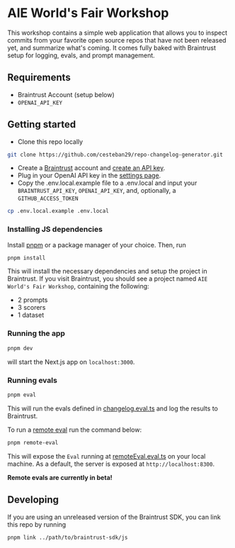 # AIE World's Fair Workshop

This workshop contains a simple web application that allows you to inspect commits from your favorite
open source repos that have not been released yet, and summarize what's coming. It comes fully
baked with Braintrust setup for logging, evals, and prompt management.

## Requirements

- Braintrust Account (setup below)
- `OPENAI_API_KEY`

## Getting started

- Clone this repo locally

```bash
git clone https://github.com/cesteban29/repo-changelog-generator.git
```

- Create a [Braintrust]("https://braintrust.dev") account and [create an API key](https://www.braintrust.dev/app/settings?subroute=api-keys).
- Plug in your OpenAI API key in the [settings page](https://www.braintrust.dev/app/settings?subroute=secrets).
- Copy the .env.local.example file to a .env.local and input your `BRAINTRUST_API_KEY`, `OPENAI_API_KEY`, and, optionally, a `GITHUB_ACCESS_TOKEN`

```bash
cp .env.local.example .env.local
```

### Installing JS dependencies

Install [pnpm](https://pnpm.io/installation) or a package manager of your choice. Then, run

```bash
pnpm install
```

This will install the necessary dependencies and setup the project in Braintrust. If you visit Braintrust, you
should see a project named `AIE World's Fair Workshop`, containing the following:
- 2 prompts
- 3 scorers
- 1 dataset

### Running the app

```bash
pnpm dev
```

will start the Next.js app on `localhost:3000`.

### Running evals

```bash
pnpm eval
```

This will run the evals defined in [changelog.eval.ts](./eval/changelog.eval.ts) and log the results to Braintrust.

To run a [remote eval](https://www.braintrust.dev/docs/guides/remote-evals) run the command below:

```bash
pnpm remote-eval
```

This will expose the `Eval` running at [remoteEval.eval.ts](./eval/remoteEval.eval.ts) on your local machine.  As a default, the server is exposed at `http://localhost:8300`.

**Remote evals are currently in beta!**

## Developing

If you are using an unreleased version of the Braintrust SDK, you can link this repo by running

```
pnpm link ../path/to/braintrust-sdk/js
```
